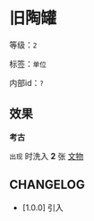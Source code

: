 # 旧陶罐

等级：`2`

标签：`单位`

内部id：`?`

## 效果

**考古**

`出现` 时洗入 **2** 张 [文物](../卡牌组/文物.md)

## CHANGELOG

- [1.0.0] 引入
